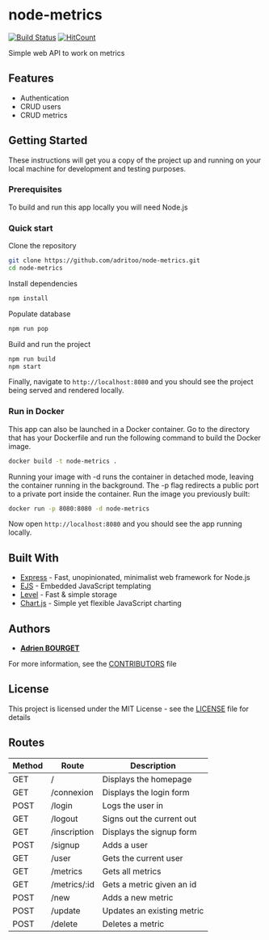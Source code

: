 # node-metrics

[![Build Status](https://travis-ci.com/adritoo/node-metrics.svg?branch=master)](https://travis-ci.com/adritoo/node-metrics)
[![HitCount](http://hits.dwyl.io/adritoo/node-metrics.svg)](http://hits.dwyl.io/adritoo/node-metrics)

Simple web API to work on metrics

## Features

  * Authentication
  * CRUD users
  * CRUD metrics

## Getting Started

These instructions will get you a copy of the project up and running on your local machine for development and testing purposes.

### Prerequisites

To build and run this app locally you will need Node.js

### Quick start

Clone the repository
```bash
git clone https://github.com/adritoo/node-metrics.git
cd node-metrics
```

Install dependencies
```bash
npm install
```

Populate database
```bash
npm run pop
```

Build and run the project
```bash
npm run build
npm start
```

Finally, navigate to `http://localhost:8080` and you should see the project being served and rendered locally.

### Run in Docker

This app can also be launched in a Docker container. Go to the directory that has your Dockerfile and run the following command to build the Docker image.
```bash
docker build -t node-metrics .
```

Running your image with -d runs the container in detached mode, leaving the container running in the background. The -p flag redirects a public port to a private port inside the container. Run the image you previously built:
```bash
docker run -p 8080:8080 -d node-metrics
```

Now open `http://localhost:8080` and you should see the app running locally.


## Built With

* [Express](https://expressjs.com/) - Fast, unopinionated, minimalist web framework for Node.js
* [EJS](https://ejs.co/) - Embedded JavaScript templating
* [Level](https://github.com/Level/level) - Fast & simple storage
* [Chart.js](https://www.chartjs.org/docs/latest/) - Simple yet flexible JavaScript charting

## Authors

* [**Adrien BOURGET**](https://github.com/adritoo)

For more information, see the [CONTRIBUTORS](CONTRIBUTORS.md) file

## License

This project is licensed under the MIT License - see the [LICENSE](LICENSE) file for details

## Routes


| Method | Route | Description |
| - | - | - |
| GET | / | Displays the homepage |
| GET | /connexion | Displays the login form |
| POST | /login | Logs the user in |
| GET | /logout | Signs out the current out |
| GET | /inscription | Displays the signup form |
| POST | /signup | Adds a user |
| GET | /user | Gets the current user |
| GET | /metrics | Gets all metrics |
| GET | /metrics/:id | Gets a metric given an id |
| POST | /new | Adds a new metric |
| POST | /update | Updates an existing metric |
| POST | /delete | Deletes a metric |
